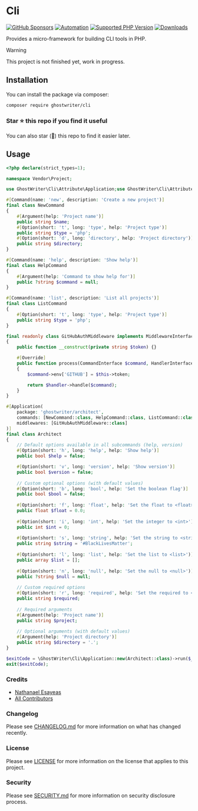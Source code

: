 # Cli

[![GitHub Sponsors](https://img.shields.io/github/sponsors/ghostwriter?label=Sponsor+@ghostwriter/cli&logo=GitHub+Sponsors)](https://github.com/sponsors/ghostwriter)
[![Automation](https://github.com/ghostwriter/cli/actions/workflows/automation.yml/badge.svg)](https://github.com/ghostwriter/cli/actions/workflows/automation.yml)
[![Supported PHP Version](https://badgen.net/packagist/php/ghostwriter/cli?color=8892bf)](https://www.php.net/supported-versions)
[![Downloads](https://badgen.net/packagist/dt/ghostwriter/cli?color=blue)](https://packagist.org/packages/ghostwriter/cli)

Provides a micro-framework for building CLI tools in PHP.

> [!WARNING]
>
> This project is not finished yet, work in progress.

## Installation

You can install the package via composer:

``` bash
composer require ghostwriter/cli
```

### Star ⭐️ this repo if you find it useful

You can also star (🌟) this repo to find it easier later.

## Usage

```php
<?php declare(strict_types=1);

namespace Vendor\Project;

use GhostWriter\Cli\Attribute\Application;use GhostWriter\Cli\Attribute\Argument;use GhostWriter\Cli\Attribute\Command;use GhostWriter\Cli\Attribute\Option;use Ghostwriter\Cli\Core\MiddlewareInterface;

#[Command(name: 'new', description: 'Create a new project')]
final class NewCommand
{
    #[Argument(help: 'Project name')]
    public string $name;
    #[Option(short: 't', long: 'type', help: 'Project type')]
    public string $type = 'php';
    #[Option(short: 'd', long: 'directory', help: 'Project directory')]
    public string $directory;
}

#[Command(name: 'help', description: 'Show help')]   
final class HelpCommand
{
    #[Argument(help: 'Command to show help for')]
    public ?string $command = null;
}

#[Command(name: 'list', description: 'List all projects')]
final class ListCommand
{
    #[Option(short: 't', long: 'type', help: 'Project type')]
    public string $type = 'php';
}

final readonly class GitHubAuthMiddleware implements MiddlewareInterface
{
    public function __construct(private string $token) {}

    #[Override]
    public function process(CommandInterface $command, HandlerInterface $handler): ResultInterface
    {
        $command->env['GITHUB'] = $this->token;

        return $handler->handle($command);
    }
}

#[Application(
    package: 'ghostwriter/architect',
    commands: [NewCommand::class, HelpCommand::class, ListCommand::class],
    middlewares: [GitHubAuthMiddleware::class]
)]
final class Architect
{
    // Default options available in all subcommands (help, version)
    #[Option(short: 'h', long: 'help', help: 'Show help')]
    public bool $help = false;

    #[Option(short: 'v', long: 'version', help: 'Show version')]
    public bool $version = false;
    
    // Custom optional options (with default values)
    #[Option(short: 'b', long: 'bool', help: 'Set the boolean flag')]
    public bool $bool = false;
    
    #[Option(short: 'f', long: 'float', help: 'Set the float to <float>')]
    public float $float = 0.0;
    
    #[Option(short: 'i', long: 'int', help: 'Set the integer to <int>')]
    public int $int = 0;
    
    #[Option(short: 's', long: 'string', help: 'Set the string to <string>')]
    public string $string = '#BlackLivesMatter';
    
    #[Option(short: 'l', long: 'list', help: 'Set the list to <list>')]
    public array $list = [];
    
    #[Option(short: 'n', long: 'null', help: 'Set the null to <null>')]
    public ?string $null = null;
    
    // Custom required options
    #[Option(short: 'r', long: 'required', help: 'Set the required to <required>', required: true)]
    public string $required;
    
    // Required arguments
    #[Argument(help: 'Project name')]
    public string $project;
    
    // Optional arguments (with default values)
    #[Argument(help: 'Project directory')]
    public string $directory = '.';
}

$exitCode = \GhostWriter\Cli\Application::new(Architect::class)->run($_SERVER['argv']);
exit($exitCode);
```

### Credits

- [Nathanael Esayeas](https://github.com/ghostwriter)
- [All Contributors](https://github.com/ghostwriter/cli/contributors)

### Changelog

Please see [CHANGELOG.md](./CHANGELOG.md) for more information on what has changed recently.

### License

Please see [LICENSE](./LICENSE) for more information on the license that applies to this project.

### Security

Please see [SECURITY.md](./SECURITY.md) for more information on security disclosure process.
